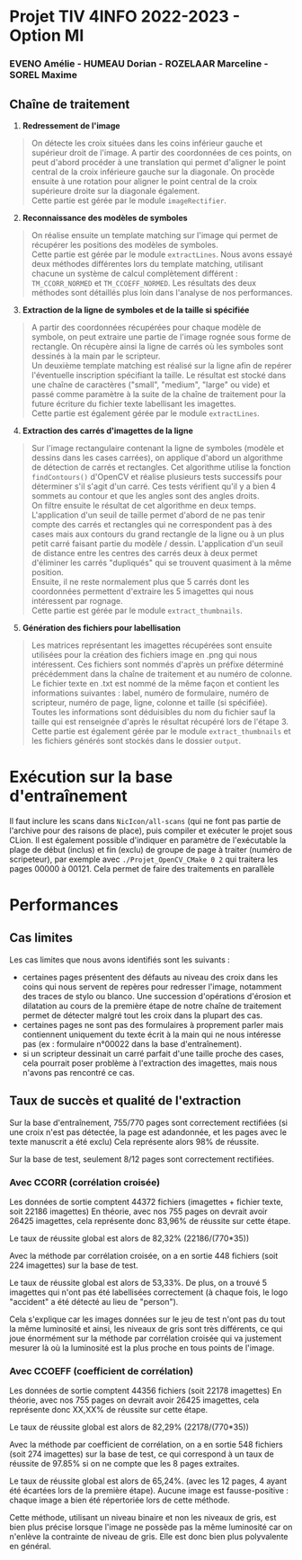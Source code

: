 # Projet TIV 4INFO 2022-2023 - Option MI
### EVENO Amélie - HUMEAU Dorian - ROZELAAR Marceline - SOREL Maxime

## Chaîne de traitement

1. **Redressement de l'image**  
> On détecte les croix situées dans les coins inférieur gauche et supérieur droit de l'image.
A partir des coordonnées de ces points, on peut d'abord procéder à une translation qui permet d'aligner le point central de la croix inférieure gauche sur la diagonale. On procède ensuite à une rotation pour aligner le point central de la croix supérieure droite sur la diagonale également.  
Cette partie est gérée par le module ```imageRectifier```.


2. **Reconnaissance des modèles de symboles**  
> On réalise ensuite un template matching sur l'image qui permet de récupérer les positions des modèles de symboles.  
Cette partie est gérée par le module ```extractLines```. Nous avons essayé deux méthodes différentes lors du template matching, utilisant chacune un système de calcul complètement différent : ```TM_CCORR_NORMED``` et ```TM_CCOEFF_NORMED```. Les résultats des deux méthodes sont détaillés plus loin dans l'analyse de nos performances.


3. **Extraction de la ligne de symboles et de la taille si spécifiée**  
> A partir des coordonnées récupérées pour chaque modèle de symbole, on peut extraire une partie de l'image rognée sous forme de rectangle. On récupère ainsi la ligne de carrés où les symboles sont dessinés à la main par le scripteur.  
Un deuxième template matching est réalisé sur la ligne afin de repérer l'éventuelle inscription spécifiant la taille. Le résultat est stocké dans une chaîne de caractères ("small", "medium", "large" ou vide) et passé comme paramètre à la suite de la chaîne de traitement pour la future écriture du fichier texte labellisant les imagettes.  
Cette partie est également gérée par le module ```extractLines```.


4. **Extraction des carrés d'imagettes de la ligne**
> Sur l'image rectangulaire contenant la ligne de symboles (modèle et dessins dans les cases carrées), on applique d'abord un algorithme de détection de carrés et rectangles. Cet algorithme utilise la fonction ```findContours()``` d'OpenCV et réalise plusieurs tests successifs pour déterminer s'il s'agit d'un carré. Ces tests vérifient qu'il y a bien 4 sommets au contour et que les angles sont des angles droits.  
On filtre ensuite le résultat de cet algorithme en deux temps.  
L'application d'un seuil de taille permet d'abord de ne pas tenir compte des carrés et rectangles qui ne correspondent pas à des cases mais aux contours du grand rectangle de la ligne ou à un plus petit carré faisant partie du modèle / dessin. L'application d'un seuil de distance entre les centres des carrés deux à deux permet d'éliminer les carrés "dupliqués" qui se trouvent quasiment à la même position.  
Ensuite, il ne reste normalement plus que 5 carrés dont les coordonnées permettent d'extraire les 5 imagettes qui nous intéressent par rognage.  
Cette partie est gérée par le module ```extract_thumbnails```.  


5. **Génération des fichiers pour labellisation**  
> Les matrices représentant les imagettes récupérées sont ensuite utilisées pour la création des fichiers image en .png qui nous intéressent. Ces fichiers sont nommés d'après un préfixe déterminé précédemment dans la chaîne de traitement et au numéro de colonne.  
Le fichier texte en .txt est nommé de la même façon et contient les informations suivantes : label, numéro de formulaire, numéro de scripteur, numéro de page, ligne, colonne et taille (si spécifiée). Toutes les informations sont déduisibles du nom du fichier sauf la taille qui est renseignée d'après le résultat récupéré lors de l'étape 3.  
> Cette partie est également gérée par le module ```extract_thumbnails``` et les fichiers générés sont stockés dans le dossier ```output```.  

# Exécution sur la base d'entraînement

Il faut inclure les scans dans `NicIcon/all-scans` (qui ne font pas partie de l'archive pour des raisons de place), puis compiler et exécuter le projet sous CLion.
Il est également possible d'indiquer en paramètre de l'exécutable la plage de début (inclus) et fin (exclu) de groupe de page à traiter (numéro de scripeteur), par exemple avec `./Projet_OpenCV_CMake 0 2` qui traitera les pages 00000 à 00121. Cela permet de faire des traitements en parallèle


# Performances

## Cas limites
Les cas limites que nous avons identifiés sont les suivants :
- certaines pages présentent des défauts au niveau des croix dans les coins qui nous servent de repères pour redresser l'image, notamment des traces de stylo ou blanco. Une succession d'opérations d'érosion et dilatation au cours de la première étape de notre chaîne de traitement permet de détecter malgré tout les croix dans la plupart des cas.
- certaines pages ne sont pas des formulaires à proprement parler mais contiennent uniquement du texte écrit à la main qui ne nous intéresse pas (ex : formulaire n°00022 dans la base d'entraînement).
- si un scripteur dessinait un carré parfait d'une taille proche des cases, cela pourrait poser problème à l'extraction des imagettes, mais nous n'avons pas rencontré ce cas.

## Taux de succès et qualité de l'extraction

Sur la base d'entraînement, 755/770 pages sont correctement rectifiées (si une croix n'est pas détectée, la page est adandonnée, et les pages avec le texte manuscrit a été exclu)
Cela représente alors 98% de réussite.

Sur la base de test, seulement 8/12 pages sont correctement rectifiées.

### Avec CCORR (corrélation croisée)

Les données de sortie comptent 44372 fichiers (imagettes + fichier texte, soit 22186 imagettes)
En théorie, avec nos 755 pages on devrait avoir 26425 imagettes, cela représente donc 83,96% de réussite sur cette étape.

Le taux de réussite global est alors de 82,32% (22186/(770*35))

Avec la méthode par corrélation croisée, on a en sortie 448 fichiers (soit 224 imagettes) sur la base de test.

Le taux de réussite global est alors de 53,33%.
De plus, on a trouvé 5 imagettes qui n'ont pas été labellisées correctement (à chaque fois, le logo "accident" a été détecté au lieu de "person").

Cela s'explique car les images données sur le jeu de test n'ont pas du tout la même luminosité et ainsi, 
les niveaux de gris sont très différents, ce qui joue énormément sur la méthode par corrélation croisée 
qui va justement mesurer là où la luminosité est la plus proche en tous points de l'image.

### Avec CCOEFF (coefficient de corrélation)

Les données de sortie comptent 44356 fichiers (soit 22178 imagettes)
En théorie, avec nos 755 pages on devrait avoir 26425 imagettes, cela représente donc XX,XX% de réussite sur cette étape.

Le taux de réussite global est alors de 82,29% (22178/(770*35))

Avec la méthode par coefficient de corrélation, on a en sortie 548 fichiers (soit 274 imagettes) sur la base de test, ce qui correspond à un taux de réussite de 97.85% si on ne compte que les 8 pages extraites.

Le taux de réussite global est alors de 65,24%. (avec les 12 pages, 4 ayant été écartées lors de la première étape).
Aucune image est fausse-positive : chaque image a bien été répertoriée lors de cette méthode.

Cette méthode, utilisant un niveau binaire et non les niveaux de gris, 
est bien plus précise lorsque l'image ne possède pas la même luminosité car on n'enlève la contrainte de niveau de gris.
Elle est donc bien plus polyvalente en général.
